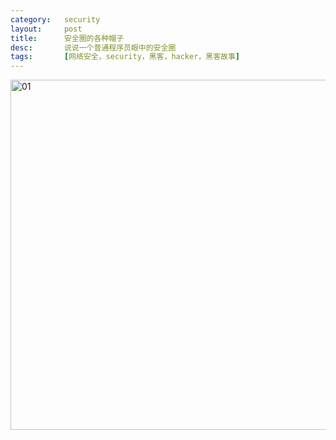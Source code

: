 ```yaml
---
category:   security
layout:     post
title:      安全圈的各种帽子
desc:       说说一个普通程序员眼中的安全圈
tags:       [网络安全，security，黑客，hacker，黑客故事]
---
```

<img src="mahua-logo.jpg" alt="01" width="600" height="560" />